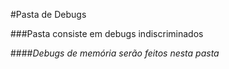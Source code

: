 #Pasta de Debugs

###Pasta consiste em debugs indiscriminados

####*Debugs de memória serão feitos nesta pasta*